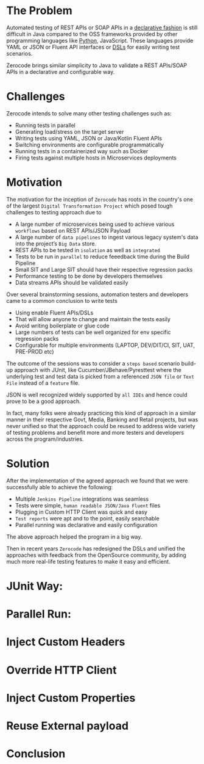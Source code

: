 The Problem
===
Automated testing of REST APIs or SOAP APIs in a [declarative fashion](https://ieeexplore.ieee.org/document/5070714) is still difficult in Java compared to the OSS frameworks provided by other programming languages like [Python](https://github.com/svanoort/pyresttest#sample-test), JavaScript. These languages provide YAML or JSON or Fluent API interfaces or [DSLs](https://en.wikipedia.org/wiki/Domain-specific_language) for easily writing test scenarios.

Zerocode brings similar simplicity to Java to validate a REST APIs/SOAP APIs in a declarative and configurable way.

Challenges
===
Zerocode intends to solve many other testing challenges such as:
- Running tests in parallel
- Generating load/stress on the target server
- Writing tests using YAML, JSON or Java/Kotlin Fluent APIs
- Switching environments are configurable programmatically
- Running tests in a containerized way such as Docker
- Firing tests against multiple hosts in Microservices deployments


Motivation
===
The motivation for the inception of `Zerocode` has roots in the country's one of the largest `Digital Transformation Project` which posed tough challenges to testing approach due to 

* A large number of microservices being used to achieve various `workflows` based on REST APIs/JSON Payload
* A large number of `data pipelines` to ingest various legacy system's data into the project’s `Big Data` store.
* REST APIs to be tested in `isolation` as well as `integrated`
* Tests to be run in `parallel` to reduce feeedback time during the Build Pipeline
* Small SIT and Large SIT should have their respective regression packs
* Performance testing to be done by developers themselves
* Data streams APIs should be validated easily


Over several brainstorming sessions, automation testers and developers came to a common conclusion to write tests
* Using enable Fluent APIs/DSLs
* That will allow anyone to change and maintain the tests easily
* Avoid writing boilerplate or glue code 
* Large numbers of tests can be well organized for env specific regression packs
* Configurable for multiple environments (LAPTOP, DEV/DIT/CI, SIT, UAT, PRE-PROD etc)

The outcome of the sessions was to consider a `steps based` scenario build-up approach with JUnit, like Cucumber/JBehave/Pyresttest where the underlying test and test data is picked from a referenced `JSON file` or `Text File` instead of a `feature` file. 

JSON is well recognized widely supported by `all IDEs` and hence could prove to be a good approach.

In fact, many folks were already practicing this kind of approach in a similar manner in their respective Govt, Media, Banking and Retail projects, but was never unified so that the approach could be reused to address wide variety of testing problems and benefit more and more testers and developers across the program/industries.

Solution
===

After the implementation of the agreed approach we found that we were successfully able to achieve the following:

* Multiple `Jenkins Pipeline` integrations was seamless
* Tests were simple, `human readable JSON/Java Fluent` files
* Plugging in Custom HTTP Client was quick and easy
* `Test reports` were apt and to the point, easily searchable
* Parallel running was declarative and easily configuration

The above approach helped the program in a big way. 

Then in recent years `Zerocode` has redesigned the DSLs and unified the approaches with feedback from the OpenSource community, by adding much more real-life testing features to make it easy and efficient.

JUnit Way:
===


Parallel Run:
===


Inject Custom Headers
===


Override HTTP Client
===


Inject Custom Properties
===

Reuse External payload
===

Conclusion
===
